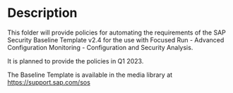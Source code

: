 # Description

This folder will provide policies for automating the requirements of the SAP Security Baseline Template v2.4 for the use with Focused Run - Advanced Configuration Monitoring - Configuration and Security Analysis.

It is planned to provide the policies in Q1 2023.

The Baseline Template is available in the media library at https://support.sap.com/sos
